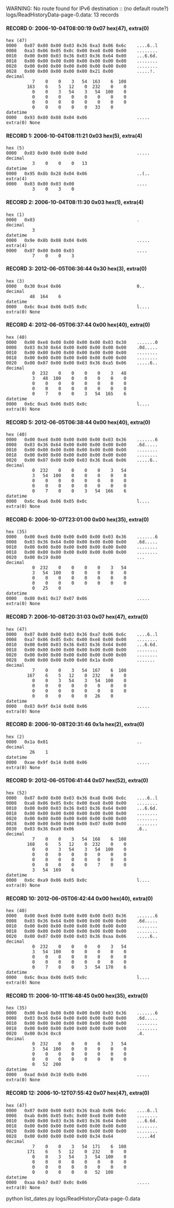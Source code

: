 WARNING: No route found for IPv6 destination :: (no default route?)
logs/ReadHistoryData-page-0.data: 13 records
#### RECORD 0: 2006-10-04T08:00:19 0x07 hex(47), extra(0)
    hex (47)
    0000   0x07 0x00 0x00 0x03 0x36 0xa3 0x06 0x6c    ....6..l
    0008   0xa3 0x06 0x05 0x0c 0x00 0xe8 0x00 0x00    ........
    0010   0x00 0x00 0x03 0x36 0x03 0x36 0x64 0x00    ...6.6d.
    0018   0x00 0x00 0x00 0x00 0x00 0x00 0x00 0x00    ........
    0020   0x00 0x00 0x00 0x00 0x00 0x00 0x00 0x00    ........
    0028   0x00 0x00 0x00 0x00 0x00 0x21 0x00         .....!.
    decimal
              7    0    0    3   54  163    6  108
            163    6    5   12    0  232    0    0
              0    0    3   54    3   54  100    0
              0    0    0    0    0    0    0    0
              0    0    0    0    0    0    0    0
              0    0    0    0    0   33    0
    datetime
    0000   0x93 0x80 0x08 0x04 0x06                   .....
    extra(0) None

#### RECORD 1: 2006-10-04T08:11:21 0x03 hex(5), extra(4)
    hex (5)
    0000   0x03 0x00 0x00 0x00 0x0d                   .....
    decimal
              3    0    0    0   13
    datetime
    0000   0x95 0x8b 0x28 0x04 0x06                   ..(..
    extra(4) 
    0000   0x03 0x00 0x03 0x00                        ....
              3    0    3    0

#### RECORD 2: 2006-10-04T08:11:30 0x03 hex(1), extra(4)
    hex (1)
    0000   0x03                                       .
    decimal
              3
    datetime
    0000   0x9e 0x8b 0x08 0x04 0x06                   .....
    extra(4) 
    0000   0x07 0x00 0x00 0x03                        ....
              7    0    0    3

#### RECORD 3: 2012-06-05T06:36:44 0x30 hex(3), extra(0)
    hex (3)
    0000   0x30 0xa4 0x06                             0..
    decimal
             48  164    6
    datetime
    0000   0x6c 0xa4 0x06 0x05 0x0c                   l....
    extra(0) None

#### RECORD 4: 2012-06-05T06:37:44 0x00 hex(40), extra(0)
    hex (40)
    0000   0x00 0xe8 0x00 0x00 0x00 0x00 0x03 0x30    .......0
    0008   0x03 0x30 0x64 0x00 0x00 0x00 0x00 0x00    .0d.....
    0010   0x00 0x00 0x00 0x00 0x00 0x00 0x00 0x00    ........
    0018   0x00 0x00 0x00 0x00 0x00 0x00 0x00 0x00    ........
    0020   0x00 0x07 0x00 0x00 0x03 0x36 0xa5 0x06    .....6..
    decimal
              0  232    0    0    0    0    3   48
              3   48  100    0    0    0    0    0
              0    0    0    0    0    0    0    0
              0    0    0    0    0    0    0    0
              0    7    0    0    3   54  165    6
    datetime
    0000   0x6c 0xa5 0x06 0x05 0x0c                   l....
    extra(0) None

#### RECORD 5: 2012-06-05T06:38:44 0x00 hex(40), extra(0)
    hex (40)
    0000   0x00 0xe8 0x00 0x00 0x00 0x00 0x03 0x36    .......6
    0008   0x03 0x36 0x64 0x00 0x00 0x00 0x00 0x00    .6d.....
    0010   0x00 0x00 0x00 0x00 0x00 0x00 0x00 0x00    ........
    0018   0x00 0x00 0x00 0x00 0x00 0x00 0x00 0x00    ........
    0020   0x00 0x07 0x00 0x00 0x03 0x36 0xa6 0x06    .....6..
    decimal
              0  232    0    0    0    0    3   54
              3   54  100    0    0    0    0    0
              0    0    0    0    0    0    0    0
              0    0    0    0    0    0    0    0
              0    7    0    0    3   54  166    6
    datetime
    0000   0x6c 0xa6 0x06 0x05 0x0c                   l....
    extra(0) None

#### RECORD 6: 2006-10-07T23:01:00 0x00 hex(35), extra(0)
    hex (35)
    0000   0x00 0xe8 0x00 0x00 0x00 0x00 0x03 0x36    .......6
    0008   0x03 0x36 0x64 0x00 0x00 0x00 0x00 0x00    .6d.....
    0010   0x00 0x00 0x00 0x00 0x00 0x00 0x00 0x00    ........
    0018   0x00 0x00 0x00 0x00 0x00 0x00 0x00 0x00    ........
    0020   0x00 0x19 0x00                             ...
    decimal
              0  232    0    0    0    0    3   54
              3   54  100    0    0    0    0    0
              0    0    0    0    0    0    0    0
              0    0    0    0    0    0    0    0
              0   25    0
    datetime
    0000   0x80 0x81 0x17 0x07 0x06                   .....
    extra(0) None

#### RECORD 7: 2006-10-08T20:31:03 0x07 hex(47), extra(0)
    hex (47)
    0000   0x07 0x00 0x00 0x03 0x36 0xa7 0x06 0x6c    ....6..l
    0008   0xa7 0x06 0x05 0x0c 0x00 0xe8 0x00 0x00    ........
    0010   0x00 0x00 0x03 0x36 0x03 0x36 0x64 0x00    ...6.6d.
    0018   0x00 0x00 0x00 0x00 0x00 0x00 0x00 0x00    ........
    0020   0x00 0x00 0x00 0x00 0x00 0x00 0x00 0x00    ........
    0028   0x00 0x00 0x00 0x00 0x00 0x1a 0x00         .......
    decimal
              7    0    0    3   54  167    6  108
            167    6    5   12    0  232    0    0
              0    0    3   54    3   54  100    0
              0    0    0    0    0    0    0    0
              0    0    0    0    0    0    0    0
              0    0    0    0    0   26    0
    datetime
    0000   0x83 0x9f 0x14 0x08 0x06                   .....
    extra(0) None

#### RECORD 8: 2006-10-08T20:31:46 0x1a hex(2), extra(0)
    hex (2)
    0000   0x1a 0x01                                  ..
    decimal
             26    1
    datetime
    0000   0xae 0x9f 0x14 0x08 0x06                   .....
    extra(0) None

#### RECORD 9: 2012-06-05T06:41:44 0x07 hex(52), extra(0)
    hex (52)
    0000   0x07 0x00 0x00 0x03 0x36 0xa8 0x06 0x6c    ....6..l
    0008   0xa8 0x06 0x05 0x0c 0x00 0xe8 0x00 0x00    ........
    0010   0x00 0x00 0x03 0x36 0x03 0x36 0x64 0x00    ...6.6d.
    0018   0x00 0x00 0x00 0x00 0x00 0x00 0x00 0x00    ........
    0020   0x00 0x00 0x00 0x00 0x00 0x00 0x00 0x00    ........
    0028   0x00 0x00 0x00 0x00 0x00 0x07 0x00 0x00    ........
    0030   0x03 0x36 0xa9 0x06                        .6..
    decimal
              7    0    0    3   54  168    6  108
            168    6    5   12    0  232    0    0
              0    0    3   54    3   54  100    0
              0    0    0    0    0    0    0    0
              0    0    0    0    0    0    0    0
              0    0    0    0    0    7    0    0
              3   54  169    6
    datetime
    0000   0x6c 0xa9 0x06 0x05 0x0c                   l....
    extra(0) None

#### RECORD 10: 2012-06-05T06:42:44 0x00 hex(40), extra(0)
    hex (40)
    0000   0x00 0xe8 0x00 0x00 0x00 0x00 0x03 0x36    .......6
    0008   0x03 0x36 0x64 0x00 0x00 0x00 0x00 0x00    .6d.....
    0010   0x00 0x00 0x00 0x00 0x00 0x00 0x00 0x00    ........
    0018   0x00 0x00 0x00 0x00 0x00 0x00 0x00 0x00    ........
    0020   0x00 0x07 0x00 0x00 0x03 0x36 0xaa 0x06    .....6..
    decimal
              0  232    0    0    0    0    3   54
              3   54  100    0    0    0    0    0
              0    0    0    0    0    0    0    0
              0    0    0    0    0    0    0    0
              0    7    0    0    3   54  170    6
    datetime
    0000   0x6c 0xaa 0x06 0x05 0x0c                   l....
    extra(0) None

#### RECORD 11: 2006-10-11T16:48:45 0x00 hex(35), extra(0)
    hex (35)
    0000   0x00 0xe8 0x00 0x00 0x00 0x00 0x03 0x36    .......6
    0008   0x03 0x36 0x64 0x00 0x00 0x00 0x00 0x00    .6d.....
    0010   0x00 0x00 0x00 0x00 0x00 0x00 0x00 0x00    ........
    0018   0x00 0x00 0x00 0x00 0x00 0x00 0x00 0x00    ........
    0020   0x00 0x34 0xc8                             .4.
    decimal
              0  232    0    0    0    0    3   54
              3   54  100    0    0    0    0    0
              0    0    0    0    0    0    0    0
              0    0    0    0    0    0    0    0
              0   52  200
    datetime
    0000   0xad 0xb0 0x10 0x0b 0x06                   .....
    extra(0) None

#### RECORD 12: 2006-10-12T07:55:42 0x07 hex(47), extra(0)
    hex (47)
    0000   0x07 0x00 0x00 0x03 0x36 0xab 0x06 0x6c    ....6..l
    0008   0xab 0x06 0x05 0x0c 0x00 0xe8 0x00 0x00    ........
    0010   0x00 0x00 0x03 0x36 0x03 0x36 0x64 0x00    ...6.6d.
    0018   0x00 0x00 0x00 0x00 0x00 0x00 0x00 0x00    ........
    0020   0x00 0x00 0x00 0x00 0x00 0x00 0x00 0x00    ........
    0028   0x00 0x00 0x00 0x00 0x00 0x34 0x64         .....4d
    decimal
              7    0    0    3   54  171    6  108
            171    6    5   12    0  232    0    0
              0    0    3   54    3   54  100    0
              0    0    0    0    0    0    0    0
              0    0    0    0    0    0    0    0
              0    0    0    0    0   52  100
    datetime
    0000   0xaa 0xb7 0x07 0x0c 0x06                   .....
    extra(0) None

python list_dates.py logs/ReadHistoryData-page-0.data
